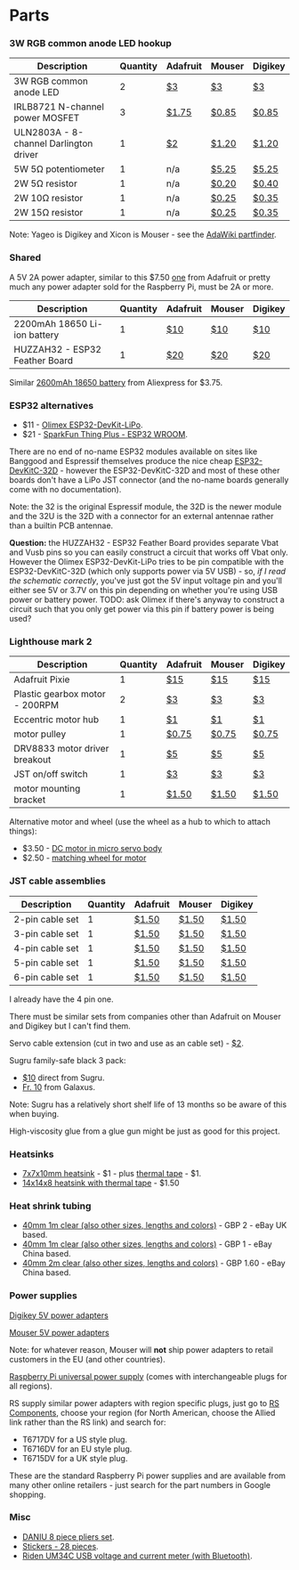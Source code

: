 Parts
=====

### 3W RGB common anode LED hookup

| Description | Quantity | Adafruit | Mouser | Digikey |
|-------------|----------|----------|--------|---------|
| 3W RGB common anode LED | 2 | [$3](https://www.adafruit.com/product/2530) | [$3](https://www.mouser.com/ProductDetail/485-2530) | [$3](https://www.digikey.com/product-detail/en/adafruit-industries-llc/2530/1528-2777-ND/9770538) |
| IRLB8721 N-channel power MOSFET | 3 | [$1.75](https://www.adafruit.com/product/355) | [$0.85](https://www.mouser.com/ProductDetail/942-IRLB8721PBF) | [$0.85](https://www.digikey.com/product-detail/en/infineon-technologies/IRLB8721PBF/IRLB8721PBF-ND/2127670) |
| ULN2803A - 8-channel Darlington driver | 1 | [$2](https://www.adafruit.com/product/970) | [$1.20](https://www.mouser.com/ProductDetail/511-ULN2803A) | [$1.20](https://www.digikey.com/product-detail/en/stmicroelectronics/ULN2803A/497-2356-5-ND/599591) |
| 5W 5&ohm; potentiometer | 1 | n/a | [$5.25](https://www.mouser.com/ProductDetail/774-026TB32R5A0B1A1) | [$5.25](https://www.digikey.com/product-detail/en/cts-electrocomponents/026TB32R5A0B1A1/CT2150-ND/203771) |
| 2W 5&ohm; resistor | 1 | n/a | [$0.20](https://www.mouser.com/ProductDetail/282-5.1-RC) | [$0.40](https://www.digikey.com/product-detail/en/yageo/FMP200JR-52-5R1/5.1ZCT-ND/2059023) |
| 2W 10&ohm; resistor | 1 | n/a | [$0.25](https://www.mouser.com/ProductDetail/282-10-RC) | [$0.35](https://www.digikey.com/product-detail/en/yageo/FMP200JR-52-10R/10ZCT-ND/2058964) |
| 2W 15&ohm; resistor | 1 | n/a | [$0.25](https://www.mouser.com/ProductDetail/282-15-RC) | [$0.35](https://www.digikey.com/product-detail/en/yageo/FMP200JR-52-15R/15ZCT-ND/2058972) |

Note: Yageo is Digikey and Xicon is Mouser - see the [AdaWiki partfinder](https://www.ladyada.net/wiki/partfinder).

### Shared

A 5V 2A power adapter, similar to this $7.50 [one](https://www.adafruit.com/product/1995) from Adafruit or pretty much any power adapter sold for the Raspberry Pi, must be 2A or more.

| Description | Quantity | Adafruit | Mouser | Digikey |
|-------------|----------|----------|--------|---------|
| 2200mAh 18650 Li-ion battery | 1 | [$10](https://www.adafruit.com/product/1781) | [$10](https://www.mouser.com/ProductDetail/485-1781) | [$10](https://www.digikey.com/product-detail/en/adafruit-industries-llc/1781/1528-1836-ND/5054543) |
| HUZZAH32 - ESP32 Feather Board | 1 | [$20](https://www.adafruit.com/product/3405) | [$20](https://www.mouser.com/ProductDetail/485-3405) | [$20](https://www.digikey.com/product-detail/en/adafruit-industries-llc/3405/1528-2181-ND/7244967) |


Similar [2600mAh 18650 battery](https://www.aliexpress.com/item/32822109986.html) from Aliexpress for $3.75.

### ESP32 alternatives

* $11 - [Olimex ESP32-DevKit-LiPo](https://www.olimex.com/Products/IoT/ESP32/ESP32-DevKit-LiPo/open-source-hardware).
* $21 - [SparkFun Thing Plus - ESP32 WROOM](https://www.sparkfun.com/products/15663).

There are no end of no-name ESP32 modules available on sites like Banggood and Espressif themselves produce the nice cheap [ESP32-DevKitC-32D](https://www.mouser.com/ProductDetail/356-ESP32-DEVKITC32D) - however the ESP32-DevKitC-32D and most of these other boards don't have a LiPo JST connector (and the no-name boards generally come with no documentation).

Note: the 32 is the original Espressif module, the 32D is the newer module and the 32U is the 32D with a connector for an external antennae rather than a builtin PCB antennae.

**Question:** the HUZZAH32 - ESP32 Feather Board provides separate Vbat and Vusb pins so you can easily construct a circuit that works off Vbat only. However the Olimex ESP32-DevKit-LiPo tries to be pin compatible with the ESP32-DevKitC-32D (which only supports power via 5V USB) - so, _if I read the schematic correctly_, you've just got the 5V input voltage pin and you'll either see 5V or 3.7V on this pin depending on whether you're using USB power or battery power. TODO: ask Olimex if there's anyway to construct a circuit such that you only get power via this pin if battery power is being used?

### Lighthouse mark 2

| Description | Quantity | Adafruit | Mouser | Digikey |
|-------------|----------|----------|--------|---------|
| Adafruit Pixie | 1 | [$15](https://www.adafruit.com/product/2741) |  [$15](https://www.mouser.com/ProductDetail/485-2741) | [$15](https://www.digikey.com/product-detail/en/adafruit-industries-llc/2741/1528-1538-ND/5804104) |
| Plastic gearbox motor - 200RPM | 2 | [$3](https://www.adafruit.com/product/3777) | [$3](https://www.mouser.com/ProductDetail/485-3777) | [$3](https://www.digikey.com/product-detail/en/adafruit-industries-llc/3777/1528-2589-ND/8687221) |
| Eccentric motor hub | 1 | [$1](https://www.adafruit.com/product/3880) | [$1](https://www.mouser.com/ProductDetail/485-3880) | [$1](https://www.digikey.com/product-detail/en/adafruit-industries-llc/3880/1528-2699-ND/9603622) |
| motor pulley | 1 | [$0.75](https://www.adafruit.com/product/3789) | [$0.75](https://www.mouser.com/ProductDetail/485-3789) | [$0.75](https://www.digikey.com/product-detail/en/adafruit-industries-llc/3789/1528-2602-ND/9342241) |
| DRV8833 motor driver breakout | 1 | [$5](https://www.adafruit.com/product/3297) | [$5](https://www.mouser.com/ProductDetail/485-3297) | [$5](https://www.digikey.com/product-detail/en/adafruit-industries-llc/3297/1528-1795-ND/6419360) |
| JST on/off switch | 1 | [$3](https://www.adafruit.com/product/3064) | [$3](https://www.mouser.com/ProductDetail/485-3064) | [$3](https://www.digikey.com/product-detail/en/adafruit-industries-llc/3064/1528-1679-ND/6022074) |
| motor mounting bracket | 1 | [$1.50](https://www.adafruit.com/product/3768) | [$1.50](https://www.mouser.com/ProductDetail/485-3768) | [$1.50](https://www.digikey.com/product-detail/en/adafruit-industries-llc/3768/1528-2593-ND/9092301) |

Alternative motor and wheel (use the wheel as a hub to which to attach things):

* $3.50 - [DC motor in micro servo body](https://www.adafruit.com/product/2941)
* $2.50 - [matching wheel for motor](https://www.adafruit.com/product/2744)

### JST cable assemblies

| Description | Quantity | Adafruit | Mouser | Digikey |
|-------------|----------|----------|--------|---------|
| 2-pin cable set | 1 | [$1.50](https://www.adafruit.com/product/2880) | [$1.50](https://www.mouser.com/ProductDetail/485-2880) | [$1.50](https://www.digikey.com/product-detail/en/adafruit-industries-llc/2880/1528-1596-ND/5875804) |
| 3-pin cable set | 1 | [$1.50](https://www.adafruit.com/product/1663) | [$1.50](https://www.mouser.com/ProductDetail/485-1663) | [$1.50](https://www.digikey.com/product-detail/en/adafruit-industries-llc/1663/1528-2108-ND/7035021) |
| 4-pin cable set | 1 | [$1.50](https://www.adafruit.com/product/578) | [$1.50](https://www.mouser.com/ProductDetail/485-578) | [$1.50](https://www.digikey.com/product-detail/en/adafruit-industries-llc/578/1528-1518-ND/5774321) |
| 5-pin cable set | 1 | [$1.50](https://www.adafruit.com/product/1664) | [$1.50](https://www.mouser.com/ProductDetail/485-1664) | [$1.50](https://www.digikey.com/product-detail/en/adafruit-industries-llc/1664/1528-2109-ND/7035022) |
| 6-pin cable set | 1 | [$1.50](https://www.adafruit.com/product/1665) | [$1.50](https://www.mouser.com/ProductDetail/485-1665) | [$1.50](https://www.digikey.com/product-detail/en/adafruit-industries-llc/1665/1528-2110-ND/7035023) |

I already have the 4 pin one.

There must be similar sets from companies other than Adafruit on Mouser and Digikey but I can't find them.

Servo cable extension (cut in two and use as an cable set) - [$2](https://www.adafruit.com/product/972).

Sugru family-safe black 3 pack:

* [$10](https://sugru.com/buy/family-safe-skin-friendly-formula-black-3-pack) direct from Sugru.
* [Fr. 10](https://www.galaxus.ch/en/s4/product/sugru-klebeknete-family-safe-3-stueck-schwarz-glues-12446856) from Galaxus.

Note: Sugru has a relatively short shelf life of 13 months so be aware of this when buying.

High-viscosity glue from a glue gun might be just as good for this project.

### Heatsinks

* [7x7x10mm heatsink](https://www.adafruit.com/product/1493) - $1 - plus [thermal tape](https://www.adafruit.com/product/1467) - $1.
* [14x14x8 heatsink with thermal tape](https://www.adafruit.com/product/3083) - $1.50

### Heat shrink tubing

* [40mm 1m clear (also other sizes, lengths and colors)](https://www.ebay.ie/itm/PVC-Heat-Shrink-Tubing-Wrap-RC-Battery-Pack-17mm-150mm-LiPO-NiMH-NiCd-UK/361275492238?hash=item541db2878e:m:mNnqT-c4-rSEm2ffvforNOg&var=630618338782) - GBP 2 - eBay UK based.
* [40mm 1m clear (also other sizes, lengths and colors)](https://www.ebay.ie/itm/17MM-103MM-Wide-PVC-Heat-Shrink-Tubing-Wrap-Lipo-Li-ion-NiCd-RC-Battery-Pack/390950012124?hash=item5b066fc4dc:m:mVJw-PpLDMtp3s11XBOzDPw&var=660566819761) - GBP 1 - eBay China based.
* [40mm 2m clear (also other sizes, lengths and colors)](https://www.ebay.ie/itm/17mm-103mm-PVC-Heat-Shrink-Tubing-Wrap-Lipo-Li-ion-Ni-MH-NiCd-RC-Battery-Pack/252489229777?hash=item3ac987e5d1:m:mQX3I1eDATr8xytV50t9PnQ&var=551375439082) - GBP 1.60 - eBay China based.

### Power supplies

[Digikey 5V power adapters](https://www.digikey.com/products/en/power-supplies-external-internal-off-board/ac-dc-desktop-wall-adapters/130?FV=48%7C230908%2C48%7C231255%2C48%7C231500%2C48%7C249171%2C474%7C347433%2C474%7C378141%2C1120%7C125070%2C1120%7C129867%2C1120%7C131017%2C1120%7C131531%2C1120%7C167594%2C-8%7C130&quantity=0&ColumnSort=1000011&page=1&nstock=1&pageSize=25)

[Mouser 5V power adapters](https://www.mouser.ch/Power/Power-Supplies/Plug-In-AC-Adapters/Wall-Mount-AC-Adapters/_/N-brwlvZscv7?P=1yxt7bdZ1yxt6e2Z1yxt7aqZ1yxt7adZ1yxt7a4Z1yxt7euZ1yxt794Z1yxt79wZ1yxt6xm)

Note: for whatever reason, Mouser will **not** ship power adapters to retail customers in the EU (and other countries).

[Raspberry Pi universal power supply](https://www.raspberrypi.org/products/raspberry-pi-universal-power-supply/) (comes with interchangeable plugs for all regions).

RS supply similar power adapters with region specific plugs, just go to [RS Components](https://www.rs-online.com/), choose your region (for North American, choose the Allied link rather than the RS link) and search for:

* T6717DV for a US style plug.
* T6716DV for an EU style plug.
* T6715DV for a UK style plug.

These are the standard Raspberry Pi power supplies and are available from many other online retailers - just search for the part numbers in Google shopping.

### Misc

* [DANIU 8 piece pliers set](https://www.banggood.com/8Pcs-Round-Beading-Nose-Pliers-Wire-Side-Cutters-Pliers-Tools-Set-p-1042930.html).
* [Stickers - 28 pieces](https://www.banggood.com/28pcs-Cartoon-Colourful-Reflection-DIY-Laser-Stickers-For-Suitcase-Skateboard-Laptop-Luggage-Sticker-p-1335114.html).
* [Riden UM34C USB voltage and current meter (with Bluetooth)](https://www.banggood.com/RIDEN-UM34UM34C-For-APP-USB-3_0-Type-C-DC-Voltmeter-Ammeter-Voltage-Current-Meter-Tester-p-1297185.html?ID=514816).
